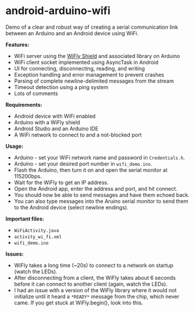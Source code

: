 android-arduino-wifi
====================

Demo of a clear and robust way of creating a serial communication
link between an Arduino and an Android device using WiFi.

**Features:**

 * WiFi server using the [WiFly Shield](https://www.sparkfun.com/products/9954)
 and associated library on Arduino
 * WiFi client socket implemented using AsyncTask in Android
 * UI for connecting, disconnecting, reading, and writing
 * Exception handling and error management to prevent crashes
 * Parsing of complete newline-delimited messages from the stream
 * Timeout detection using a ping system
 * Lots of comments

**Requirements:**

  * Android device with WiFi enabled
  * Arduino with a WiFly shield
  * Android Studio and an Arduino IDE
  * A WiFi network to connect to and a not-blocked port

**Usage:**

  * Arduino - set your WiFi network name and password in `Credentials.h`.
  * Arduino - set your desired port number in `wifi_demo.ino`.
  * Flash the Arduino, then turn it on and open the serial monitor at 115200bps.
  * Wait for the WiFly to get an IP address.
  * Open the Android app, enter the address and port, and hit connect.
  * You should now be able to send messages and have them echoed back.
  * You can also type messages into the Aruino serial monitor to send them
  to the Android device (select newline endings).

**Important files:**

  * `WiFiActivity.java`
  * `activity_wi_fi.xml`
  * `wifi_demo.ino`

**Issues:**

 * WiFly takes a long time (~20s) to connect to a network on startup (watch the LEDs).
 * After disconnecting from a client, the WiFly takes about 6 seconds before
 it can connect to another client (again, watch the LEDs).
 * I had an issue with a version of the WiFly library where it would not
 initialize until it heard a `*READY*` message from the chip, which never came.
 If you get stuck at WiFly.begin(), look into this.
